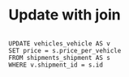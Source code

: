 # Update with join

<code>
UPDATE vehicles_vehicle AS v 
SET price = s.price_per_vehicle
FROM shipments_shipment AS s
WHERE v.shipment_id = s.id 
</code>